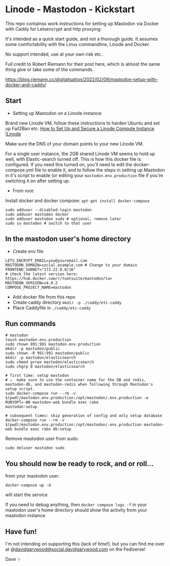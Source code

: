 # Linode - Mastodon - Kickstart

This repo containss work instructions for setting up Mastodon via Docker with Caddy for 
Letsencrypt and http proxying.

It's intended as a quick start guide, and not a thorough guide. It assumes some 
comfortability with the Linux commandline, Linode and Docker.

No support intended, use at your own risk etc.

Full credit  to Robert Riemann for their post here, which is almost the same thing give or take some of the commands.

https://blog.riemann.cc/digitalisation/2022/02/09/mastodon-setup-with-docker-and-caddy/

## Start

* Setting up Mastodon on a Linode instance:

Brand new Linode VM, follow these instructions to harden Ubuntu and set up Fail2Ban etc: [How to Set Up and Secure a Linode Compute Instance 
|Linode](https://www.linode.com/docs/guides/set-up-and-secure/#connect-to-the-instance)

Make sure the DNS of your domain points to your new Linode VM.

For a single user instance, the 2GB shared Linode VM seems to hold up well, with Elastic-search turned off. This is how this docker file is 
configured. If you need this turned on, you'll need to edit the docker-compose.yml file to enable it, and to follow the steps in setting up 
Mastodon in it's script to enable (or editing your `mastodon.env.production` file if you're switching it on after setting up.

* From root:

Install docker and docker compose: `apt-get install docker-compose`

```
sudo adduser --disabled-login mastodon
sudo adduser mastodon docker
sudo adduser mastodon sudo # optional, remove later
sudo su mastodon # switch to that user
```

## In the mastodon user's home directory

* Create env file
```
LETS_ENCRYPT_EMAIL=you@youremail.com
MASTODON_DOMAIN=social.example.com # Change to your domain
FRONTEND_SUBNET="172.22.0.0/16"
# check the latest version here: https://hub.docker.com/r/tootsuite/mastodon/ta>
MASTODON_VERSION=v4.0.2
COMPOSE_PROJECT_NAME=mastodon
```

* Add docker file from this repo
* Create caddy directory `mkdir -p ./caddy/etc-caddy`
* Place Caddyfile in `./caddy/etc-caddy`

## Run commands

```
# mastodon
touch mastodon.env.production
sudo chown 991:991 mastodon.env.production
mkdir -p mastodon/public
sudo chown -R 991:991 mastodon/public
mkdir -p mastodon/elasticsearch
sudo chmod g+rwx mastodon/elasticsearch
sudo chgrp 0 mastodon/elasticsearch

# first time: setup mastodon
# ⚠ ️ make sure to use the container name for the DB and redis, mastodon-db, and mastodon-redis when following through Mastodon's setup script.
sudo docker-compose run --rm -v $(pwd)/mastodon.env.production:/opt/mastodon/.env.production -e RUBYOPT=-W0 mastodon-web bundle exec rake 
mastodon:setup

# subsequent times: skip generation of config and only setup database
docker-compose run --rm -v $(pwd)/mastodon.env.production:/opt/mastodon/.env.production mastodon-web bundle exec rake db:setup
```

Remove mastodon user from sudo:
```
sudo deluser mastodon sudo
```	

## You should now be ready to rock, and or roll...

from your mastodon user:

`docker-compose up -d` 

will start the service

If you need to debug anything, then `docker compose logs -f` in your mastodon user's home directory should show the activity from your mastodon 
instance.

## Have fun!

I'm not intending on supporting this (lack of time!), but you can find me over at @davidgarywood@social.davidgarywood.com on the Fediverse!

Dave ✨
